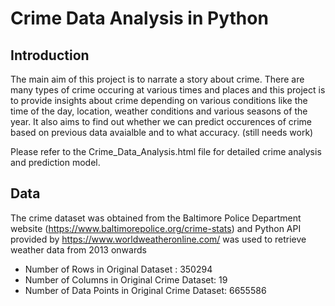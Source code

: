 # Crime Data Analysis in Python

## Introduction ##

The main aim of this project is to narrate a story about crime. There are many types of crime occuring at various times and places and this project is to provide insights about crime depending on various conditions like the time of the day, location, weather conditions and various seasons of the year. It also aims to find out whether we can predict occurences of crime based on previous data avaialble and to what accuracy. (still needs work)

Please refer to the Crime_Data_Analysis.html file for detailed crime analysis and prediction model.

## Data ##

The crime dataset was obtained from the Baltimore Police Department website (https://www.baltimorepolice.org/crime-stats) and Python API provided by https://www.worldweatheronline.com/ was used to retrieve weather data from 2013 onwards

- Number of Rows in Original Dataset : 350294
- Number of Columns in Original Crime Dataset: 19
- Number of Data Points in Original Crime Dataset: 6655586

